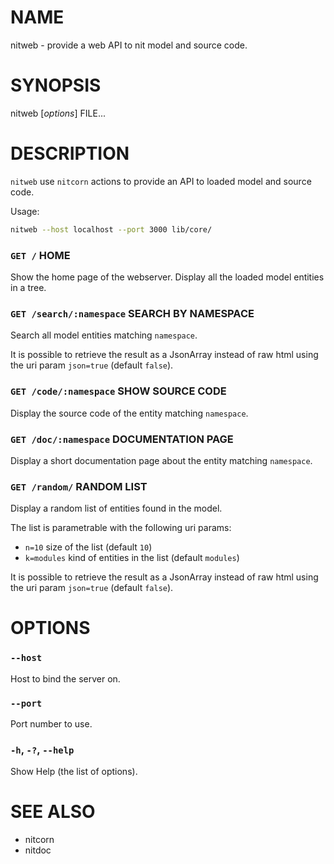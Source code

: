 # NAME

nitweb - provide a web API to nit model and source code.


# SYNOPSIS

nitweb [*options*] FILE...


# DESCRIPTION

`nitweb` use `nitcorn` actions to provide an API to loaded model and source code.

Usage:

~~~bash
nitweb --host localhost --port 3000 lib/core/
~~~

### `GET /` HOME
Show the home page of the webserver.
Display all the loaded model entities in a tree.

### `GET /search/:namespace` SEARCH BY NAMESPACE
Search all model entities matching `namespace`.

It is possible to retrieve the result as a JsonArray instead of raw html
using the uri param `json=true` (default `false`).

### `GET /code/:namespace` SHOW SOURCE CODE
Display the source code of the entity matching `namespace`.

### `GET /doc/:namespace` DOCUMENTATION PAGE
Display a short documentation page about the entity matching `namespace`.

### `GET /random/` RANDOM LIST
Display a random list of entities found in the model.

The list is parametrable with the following uri params:
* `n=10` size of the list (default `10`)
* `k=modules` kind of entities in the list (default `modules`)

It is possible to retrieve the result as a JsonArray instead of raw html
using the uri param `json=true` (default `false`).

# OPTIONS

### `--host`
Host to bind the server on.

### `--port`
Port number to use.

### `-h`, `-?`, `--help`
Show Help (the list of options).

# SEE ALSO

* nitcorn
* nitdoc
